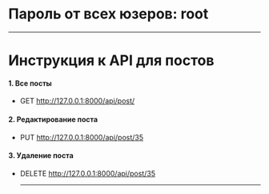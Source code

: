 # Пароль от всех юзеров: root
___

# Инструкция к API для постов
#### 1. Все посты
+ GET http://127.0.0.1:8000/api/post/
  
#### 2. Редактирование поста
+ PUT http://127.0.0.1:8000/api/post/35

#### 3. Удаление поста
+ DELETE http://127.0.0.1:8000/api/post/35
  ___
